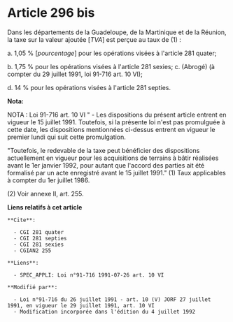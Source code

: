 # Article 296 bis

Dans les départements de la Guadeloupe, de la Martinique et de la Réunion, la taxe sur la valeur ajoutée [*TVA*] est perçue
au taux de (1) :

a. 1,05 % [*pourcentage*] pour les opérations visées à l'article 281 quater;

b. 1,75 % pour les opérations visées à l'article 281 sexies;    c. (Abrogé) (à compter du 29 juillet 1991, loi 91-716 art. 10
VI);

d. 14 % pour les opérations visées à l'article 281 septies.

**Nota:**

NOTA : Loi 91-716 art. 10 VI " - Les dispositions du présent article entrent en vigueur le 15 juillet 1991. Toutefois, si la
présente loi n'est pas promulguée à cette date, les dispositions mentionnées ci-dessus entrent en vigueur le premier lundi
qui suit cette promulgation.

"Toutefois, le redevable de la taxe peut bénéficier des dispositions actuellement en vigueur pour les acquisitions de
terrains à bâtir réalisées avant le 1er janvier 1992, pour autant que l'accord des parties ait été formalisé par un acte
enregistré avant le 15 juillet 1991."    (1) Taux applicables à compter du 1er juillet 1986.

(2) Voir annexe II, art. 255.

**Liens relatifs à cet article**

	**Cite**:

	  - CGI 281 quater
	  - CGI 281 septies
	  - CGI 281 sexies
	  - CGIAN2 255

	**Liens**:

	  - SPEC_APPLI: Loi n°91-716 1991-07-26 art. 10 VI

	**Modifié par**:

	  - Loi n°91-716 du 26 juillet 1991 - art. 10 (V) JORF 27 juillet 1991, en vigueur le 29 juillet 1991, art. 10 VI
	  - Modification incorporée dans l'édition du 4 juillet 1992
